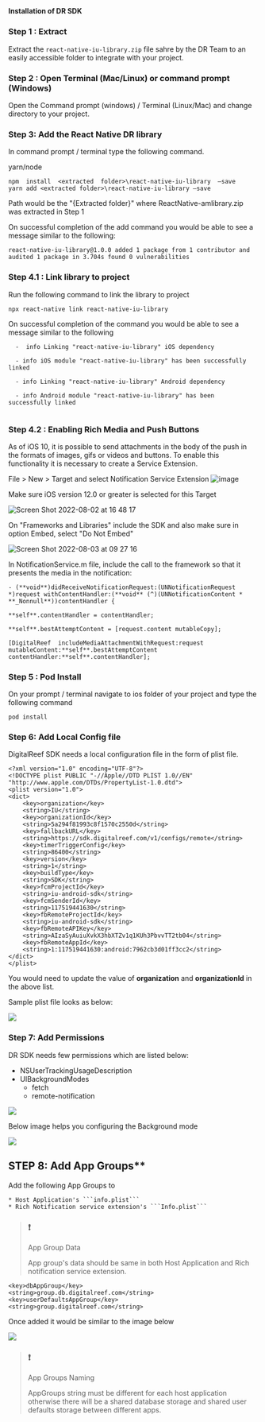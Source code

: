 ## 

**Installation of DR SDK**

[](https://developers.digitalreef.com/docs/integration-of-dr-ios-react-native-sdk#installation-of-dr-sdk)

### Step 1 : Extract

[](https://developers.digitalreef.com/docs/integration-of-dr-ios-react-native-sdk#step-1--extract)

Extract the  `react-native-iu-library.zip`  file sahre by the DR Team to an easily accessible folder to integrate with your project.

### Step 2 : Open Terminal (Mac/Linux) or command prompt (Windows)

[](https://developers.digitalreef.com/docs/integration-of-dr-ios-react-native-sdk#step-2--open-terminal-maclinux-or-command-prompt-windows)

Open the Command prompt (windows) / Terminal (Linux/Mac) and change directory to your project.

### Step 3: Add the React Native DR library

[](https://developers.digitalreef.com/docs/integration-of-dr-ios-react-native-sdk#step-3-add-the-react-native-dr-library)

In command prompt / terminal type the following command.

yarn/node

```
npm  install  <extracted  folder>\react-native-iu-library  –save
yarn add <extracted folder>\react-native-iu-library –save
```

Path would be the "{Extracted folder}" where ReactNative-amlibrary.zip was extracted in Step 1

On successful completion of the add command you would be able to see a message similar to the following:

```
react-native-iu-library@1.0.0 added 1 package from 1 contributor and audited 1 package in 3.704s found 0 vulnerabilities

```

### Step 4.1 : Link library to project

[](https://developers.digitalreef.com/docs/integration-of-dr-ios-react-native-sdk#step-4--link-library-to-project)

Run the following command to link the library to project

```
npx react-native link react-native-iu-library 

```

On successful completion of the command you would be able to see a message similar to the following

```
  -  info Linking "react-native-iu-library" iOS dependency 
    
  - info iOS module "react-native-iu-library" has been successfully linked 
    
  - info Linking "react-native-iu-library" Android dependency 
    
  - info Android module "react-native-iu-library" has been successfully linked 


```
 ### Step 4.2 : Enabling Rich Media and Push Buttons

As of iOS 10, it is possible to send attachments in the body of the push in the formats of images, gifs or videos 
and buttons. To enable this functionality it is necessary to create a Service Extension.

 File > New > Target and select Notification Service Extension
 	 ![image](https://user-images.githubusercontent.com/95364508/182460305-a1ee5087-67a5-4525-9d73-c190d4c09a41.png)
	 
 Make sure iOS version 12.0 or greater is selected for this Target

![Screen Shot 2022-08-02 at 16 48 17](https://user-images.githubusercontent.com/95364508/182460713-1ed26cb3-b8cf-4636-bb9a-5405fcaff6ec.png)

 On "Frameworks and Libraries" include the SDK and also make sure in option Embed, select "Do Not Embed"

![Screen Shot 2022-08-03 at 09 27 16](https://user-images.githubusercontent.com/95364508/182607426-2a7c3d3d-4317-4856-8293-db55ca6080d8.png)

In NotificationService.m file, include the call to the framework so that it presents the media in the notification:
   

    - (**void**)didReceiveNotificationRequest:(UNNotificationRequest *)request withContentHandler:(**void** (^)(UNNotificationContent * **_Nonnull**))contentHandler {
    
    **self**.contentHandler = contentHandler;
    
    **self**.bestAttemptContent = [request.content mutableCopy];
    
    [DigitalReef  includeMediaAttachmentWithRequest:request mutableContent:**self**.bestAttemptContent  contentHandler:**self**.contentHandler];

### Step 5 : Pod Install

[](https://developers.digitalreef.com/docs/integration-of-dr-ios-react-native-sdk#step-5--pod-install)

On your prompt / terminal navigate to ios folder of your project and type the following command

```
pod install

```

### Step 6: Add Local Config file

[](https://developers.digitalreef.com/docs/integration-of-dr-ios-react-native-sdk#step-6-add-local-config-file)

DigitalReef SDK needs a local configuration file in the form of plist file.

```
<?xml version="1.0" encoding="UTF-8"?>
<!DOCTYPE plist PUBLIC "-//Apple//DTD PLIST 1.0//EN" "http://www.apple.com/DTDs/PropertyList-1.0.dtd">
<plist version="1.0">
<dict>
    <key>organization</key>
    <string>IU</string>
    <key>organizationId</key>
    <string>5a294f81993c8f1570c2550d</string>
    <key>fallbackURL</key>
    <string>https://sdk.digitalreef.com/v1/configs/remote</string>
    <key>timerTriggerConfig</key>
    <string>86400</string>
    <key>version</key>
    <string>1</string>
    <key>buildType</key>
    <string>SDK</string>
    <key>fcmProjectId</key>
    <string>iu-android-sdk</string>
    <key>fcmSenderId</key>
    <string>117519441630</string>
    <key>fbRemoteProjectId</key>
    <string>iu-android-sdk</string>
    <key>fbRemoteAPIKey</key>
    <string>AIzaSyAuiuXvkX3hbXTZv1q1KUh3PbvvTT2tb04</string>
    <key>fbRemoteAppId</key>
    <string>1:117519441630:android:7962cb3d01ff3cc2</string>
</dict>
</plist>

```

You would need to update the value of  **organization**  and  **organizationId**  in the above list.

Sample plist file looks as below:

![](https://files.readme.io/210c2fa-8ef4d9a-image1.png)

### Step 7: Add Permissions

[](https://developers.digitalreef.com/docs/integration-of-dr-ios-react-native-sdk#step-7-add-permissions)

DR SDK needs few permissions which are listed below:

-   NSUserTrackingUsageDescription
-   UIBackgroundModes
    -   fetch
    -   remote-notification

![](https://files.readme.io/d0cb117-d85c033-image3.png)

Below image helps you configuring the Background mode

![](https://files.readme.io/70f0ef6-11a85f0-image4.gif)

## STEP 8: Add App Groups**

[](https://developers.digitalreef.com/docs/integration-of-dr-ios-react-native-sdk#4-add-app-groups)

Add the following App Groups to

```
* Host Application's ```info.plist```
* Rich Notification service extension's ```Info.plist```

```

> ### ❗
> 
> App Group Data
> 
> App group's data should be same in both Host Application and Rich notification service extension.

```
<key>dbAppGroup</key>
<string>group.db.digitalreef.com</string>
<key>userDefaultsAppGroup</key>
<string>group.digitalreef.com</string>

```

Once added it would be similar to the image below

![](https://files.readme.io/e2c462c-fe2c7cf-image5.png)

> ### ❗
> 
> App Groups Naming
> 
> AppGroups string must be different for each host application otherwise there will be a shared database storage and shared user defaults storage between different apps.